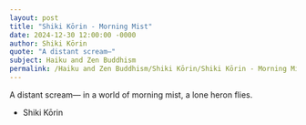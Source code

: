 ```yaml
---
layout: post
title: "Shiki Kōrin - Morning Mist"
date: 2024-12-30 12:00:00 -0000
author: Shiki Kōrin
quote: "A distant scream—"
subject: Haiku and Zen Buddhism
permalink: /Haiku and Zen Buddhism/Shiki Kōrin/Shiki Kōrin - Morning Mist
---
```


A distant scream—
in a world of morning mist,
a lone heron flies.

- Shiki Kōrin

